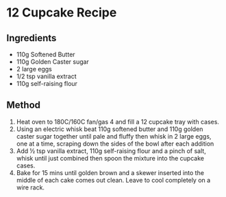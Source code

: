 # 12 Cupcake Recipe
## Ingredients
* 110g Softened Butter
* 110g Golden Caster sugar
* 2 large eggs
* 1/2 tsp vanilla extract
* 110g self-raising flour

## Method
1. Heat oven to 180C/160C fan/gas 4 and fill a 12 cupcake tray with cases.
2. Using an electric whisk beat 110g softened butter and 110g golden caster sugar together until pale and fluffy then whisk in 2 large eggs, one at a time, scraping down the sides of the bowl after each addition
3. Add ½ tsp vanilla extract, 110g self-raising flour and a pinch of salt, whisk until just combined then spoon the mixture into the cupcake cases.
4. Bake for 15 mins until golden brown and a skewer inserted into the middle of each cake comes out clean. Leave to cool completely on a wire rack.
